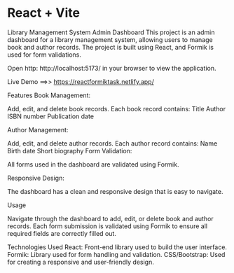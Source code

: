 # React + Vite

Library Management System Admin Dashboard
This project is an admin dashboard for a library management system, allowing users to manage book and author records. The project is built using React, and Formik is used for form validations.

Open http: http://localhost:5173/ in your browser to view the application.

Live Demo ==>> https://reactformiktask.netlify.app/

Features
Book Management:

Add, edit, and delete book records.
Each book record contains:
Title
Author
ISBN number
Publication date

Author Management:

Add, edit, and delete author records.
Each author record contains:
Name
Birth date
Short biography
Form Validation:

All forms used in the dashboard are validated using Formik.

Responsive Design:

The dashboard has a clean and responsive design that is easy to navigate.

Usage

Navigate through the dashboard to add, edit, or delete book and author records.
Each form submission is validated using Formik to ensure all required fields are correctly filled out.

Technologies Used
React: Front-end library used to build the user interface.
Formik: Library used for form handling and validation.
CSS/Bootstrap: Used for creating a responsive and user-friendly design.
